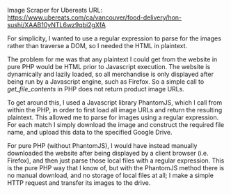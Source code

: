 Image Scraper for Ubereats URL: https://www.ubereats.com/ca/vancouver/food-delivery/hon-sushi/XAAB10yNTL6wz9qbi2gXfA

For simplicity, I wanted to use a regular expression to parse for the images rather than traverse a DOM, so I needed the HTML in plaintext.

The problem for me was that any plaintext I could get from the website in pure PHP would be HTML prior to Javascript execution. The website is dynamically and lazily loaded, so all merchandise is only displayed after being run by a Javascript engine, such as Firefox. So a simple call to <i>get_file_contents</i> in PHP does not return product image URLs. 

To get around this, I used a Javascript library PhantomJS, which I call from within the PHP, in order to first load all image URLs and return the resulting plaintext. This allowed me to parse for images using a regular expression. For each match I simply download the image and construct the required file name, and upload this data to the specified Google Drive.

For pure PHP (without PhantomJS), I would have instead manually downloaded the website after being displayed by a client browser (i.e. Firefox), and then just parse those local files with a regular expression. This is the pure PHP way that I know of, but with the PhantomJS method there is no manual download, and no storage of local files at all; I make a simple HTTP request and transfer its images to the drive.


